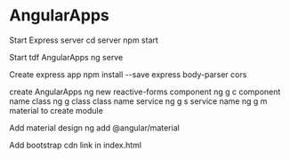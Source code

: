 # AngularApps

Start Express server
cd server
npm start

Start tdf AngularApps
ng serve


Create express app
npm install --save express body-parser cors

create AngularApps
ng new reactive-forms
component ng g c component name
class ng g class class name
service ng g s service name
ng g m material to create module

Add material design
ng add @angular/material

Add bootstrap cdn link in index.html
<link rel="stylesheet" href="https://stackpath.bootstrapcdn.com/bootstrap/4.5.0/css/bootstrap.min.css" integrity="sha384-9aIt2nRpC12Uk9gS9baDl411NQApFmC26EwAOH8WgZl5MYYxFfc+NcPb1dKGj7Sk" crossorigin="anonymous">
